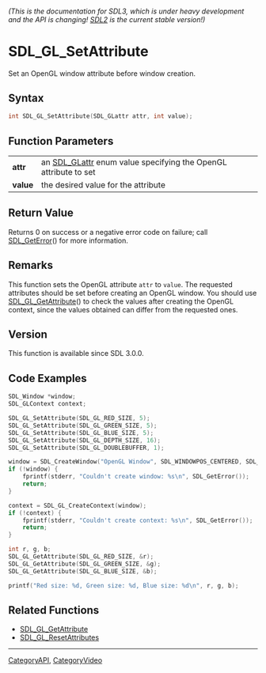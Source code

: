 ###### (This is the documentation for SDL3, which is under heavy development and the API is changing! [SDL2](https://wiki.libsdl.org/SDL2/) is the current stable version!)
# SDL_GL_SetAttribute

Set an OpenGL window attribute before window creation.

## Syntax

```c
int SDL_GL_SetAttribute(SDL_GLattr attr, int value);

```

## Function Parameters

|               |                                                                               |
| ------------- | ----------------------------------------------------------------------------- |
| **attr**      | an [SDL_GLattr](SDL_GLattr.md) enum value specifying the OpenGL attribute to set |
| **value**     | the desired value for the attribute                                           |

## Return Value

Returns 0 on success or a negative error code on failure; call
[SDL_GetError](SDL_GetError.md)() for more information.

## Remarks

This function sets the OpenGL attribute `attr` to `value`. The requested
attributes should be set before creating an OpenGL window. You should use
[SDL_GL_GetAttribute](SDL_GL_GetAttribute.md)() to check the values after
creating the OpenGL context, since the values obtained can differ from the
requested ones.

## Version

This function is available since SDL 3.0.0.

## Code Examples

```c++
SDL_Window *window;
SDL_GLContext context;

SDL_GL_SetAttribute(SDL_GL_RED_SIZE, 5);
SDL_GL_SetAttribute(SDL_GL_GREEN_SIZE, 5);
SDL_GL_SetAttribute(SDL_GL_BLUE_SIZE, 5);
SDL_GL_SetAttribute(SDL_GL_DEPTH_SIZE, 16);
SDL_GL_SetAttribute(SDL_GL_DOUBLEBUFFER, 1);

window = SDL_CreateWindow("OpenGL Window", SDL_WINDOWPOS_CENTERED, SDL_WINDOWPOS_CENTERED, 640, 480, SDL_WINDOW_OPENGL);
if (!window) {
    fprintf(stderr, "Couldn't create window: %s\n", SDL_GetError());
    return;
}

context = SDL_GL_CreateContext(window);
if (!context) {
    fprintf(stderr, "Couldn't create context: %s\n", SDL_GetError());
    return;
}

int r, g, b;
SDL_GL_GetAttribute(SDL_GL_RED_SIZE, &r);
SDL_GL_GetAttribute(SDL_GL_GREEN_SIZE, &g);
SDL_GL_GetAttribute(SDL_GL_BLUE_SIZE, &b);

printf("Red size: %d, Green size: %d, Blue size: %d\n", r, g, b);
```

## Related Functions

* [SDL_GL_GetAttribute](SDL_GL_GetAttribute.md)
* [SDL_GL_ResetAttributes](SDL_GL_ResetAttributes.md)

----
[CategoryAPI](CategoryAPI.md), [CategoryVideo](CategoryVideo.md)
